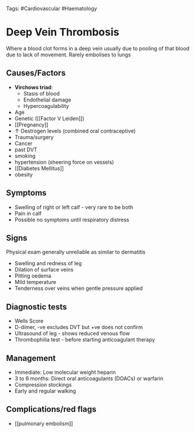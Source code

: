 Tags: #Cardiovascular #Haematology

# Deep Vein Thrombosis

Where a blood clot forms in a deep vein usually due to pooling of that blood due to lack of movement. Rarely embolises to lungs

## Causes/Factors

- **Virchows triad**:
  - Stasis of blood
  - Endothelial damage
  - Hypercoagulability
- Age
- Genetic ([[Factor V Leiden]])
- [[Pregnancy]]
- $\uparrow$ Oestrogen levels (combined oral contraceptive)
- Trauma/surgery
- Cancer
- past DVT
- smoking
- hypertension (sheering force on vessels)
- [[Diabetes Mellitus]]
- obesity

## Symptoms

- Swelling of right or left calf - very rare to be both
- Pain in calf
- Possible no symptoms until respiratory distress

## Signs

Physical exam generally unreliable as similar to dermatitis

- Swelling and redness of leg
- Dilation of surface veins
- Pitting oedema
- Mild temperature
- Tenderness over veins when gentle pressure applied

## Diagnostic tests

- Wells Score
- D-dimer, -ve excludes DVT but +ve does not confirm
- Ultrasound of leg - shows reduced venous flow
- Thrombophilia test - before starting anticoagulant therapy

## Management

- Immediate: Low molecular weight heparin
- 3 to 6 months: Direct oral anticoagulants (DOACs) or warfarin
- Compression stockings
- Early and regular walking

## Complications/red flags

- [[pulmonary embolism]]


